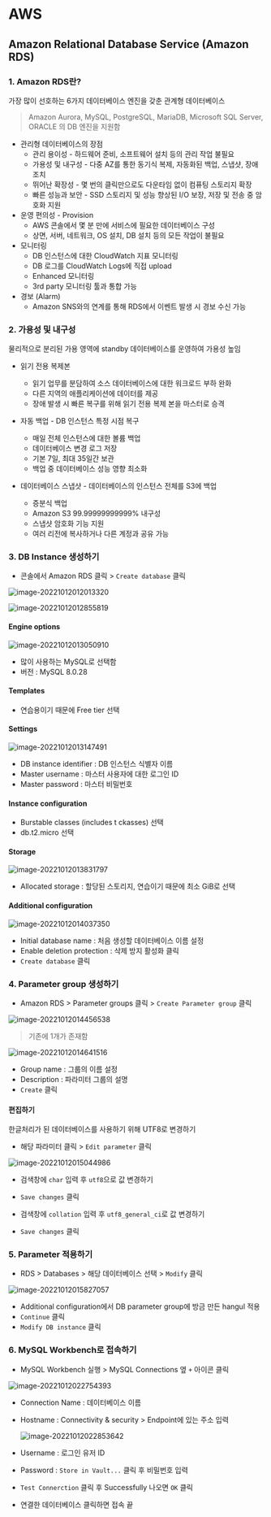 # AWS

## Amazon Relational Database Service (Amazon RDS)

### 1. Amazon RDS란?

가장 많이 선호하는 6가지 데이터베이스 엔진을 갖춘 관계형 데이터베이스

> Amazon Aurora, MySQL, PostgreSQL, MariaDB, Microsoft SQL Server, ORACLE 의 DB 엔진을 지원함

- 관리형 데이터베이스의 장점
  - 관리 용이성 - 하드웨어 준비, 소프트웨어 설치 등의 관리 작업 불필요
  - 가용성 및 내구성 - 다중 AZ를 통한 동기식 복제, 자동화된 백업, 스냅샷, 장애 조치
  - 뛰어난 확장성 - 몇 번의 클릭만으로도 다운타임 없이 컴퓨팅 스토리지 확장
  - 빠른 성능과 보안 - SSD 스토리지 및 성능 향상된 I/O 보장, 저장 및 전송 중 암호화 지원
- 운영 편의성 - Provision
  - AWS 콘솔에서 몇 분 만에 서비스에 필요한 데이터베이스 구성
  - 상면, 서버, 네트워크, OS 설치, DB 설치 등의 모든 작업이 불필요
- 모니터링
  - DB 인스턴스에 대한 CloudWatch 지표 모니터링
  - DB 로그를 CloudWatch Logs에 직접 upload
  - Enhanced 모니터링
  - 3rd party 모니터링 툴과 통합 가능
- 경보 (Alarm)
  - Amazon SNS와의 연계를 통해 RDS에서 이벤트 발생 시 경보 수신 가능

### 2. 가용성 및 내구성

물리적으로 분리된 가용 영역에 standby 데이터베이스를 운영하여 가용성 높임

- 읽기 전용 복제본
  - 읽기 업무를 분담하여 소스 데이터베이스에 대한 워크로드 부하 완화
  - 다른 지역의 애플리케이션에 데이터를 제공
  - 장애 발생 시 빠른 복구를 위해 읽기 전용 복제 본을 마스터로 승격

- 자동 백업 - DB 인스턴스 특정 시점 복구
  - 매일 전체 인스턴스에 대한 볼륨 백업
  - 데이터베이스 변경 로그 저장
  - 기본 7일, 최대 35일간 보관
  - 백업 중 데이터베이스 성능 영향 최소화
- 데이터베이스 스냅샷 - 데이터베이스의 인스턴스 전체를 S3에 백업
  - 증분식 백업
  - Amazon S3 99.99999999999% 내구성
  - 스냅샷 암호화 기능 지원
  - 여러 리전에 복사하거나 다른 계정과 공유 가능

### 3. DB Instance 생성하기

- 콘솔에서 Amazon RDS 클릭 > `Create database` 클릭

![image-20221012012013320](AWS_05.assets/image-20221012012013320.png)

![image-20221012012855819](AWS_05.assets/image-20221012012855819.png)

#### Engine options

![image-20221012013050910](AWS_05.assets/image-20221012013050910.png)

- 많이 사용하는 MySQL로 선택함
- 버전 : MySQL 8.0.28

#### Templates

- 연습용이기 때문에 Free tier 선택

#### Settings

![image-20221012013147491](AWS_05.assets/image-20221012013147491.png)

- DB instance identifier : DB 인스턴스 식별자 이름
- Master username : 마스터 사용자에 대한 로그인 ID
- Master password : 마스터 비밀번호

#### Instance configuration

- Burstable classes (includes t ckasses) 선택
- db.t2.micro 선택

#### Storage

![image-20221012013831797](AWS_05.assets/image-20221012013831797.png)

- Allocated storage : 할당된 스토리지, 연습이기 때문에 최소 GiB로 선택

#### Additional configuration

![image-20221012014037350](AWS_05.assets/image-20221012014037350.png)

- Initial database name : 처음 생성할 데이터베이스 이름 설정
- Enable deletion protection : 삭제 방지 활성화 클릭
- `Create database` 클릭

### 4. Parameter group 생성하기

- Amazon RDS > Parameter groups 클릭 > `Create Parameter group` 클릭

![image-20221012014456538](AWS_05.assets/image-20221012014456538.png)

> 기존에 1개가 존재함

![image-20221012014641516](AWS_05.assets/image-20221012014641516.png)

- Group name : 그룹의 이름 설정
- Description : 파라미터 그룹의 설명
- `Create` 클릭

#### 편집하기

한글처리가 된 데이터베이스를 사용하기 위해 UTF8로 변경하기

- 해당 파라미터 클릭 > `Edit parameter` 클릭 

![image-20221012015044986](AWS_05.assets/image-20221012015044986.png)

- 검색창에 `char` 입력 후 `utf8`으로 값 변경하기
- `Save changes` 클릭

- 검색창에 `collation` 입력 후 `utf8_general_ci`로 값 변경하기
- `Save changes` 클릭

### 5. Parameter 적용하기

- RDS > Databases > 해당 데이터베이스 선택 > `Modify` 클릭

![image-20221012015827057](AWS_05.assets/image-20221012015827057.png)

- Additional configuration에서 DB parameter group에 방금 만든 hangul 적용
- `Continue` 클릭
- `Modify DB instance` 클릭

### 6. MySQL Workbench로 접속하기

- MySQL Workbench 실행 > MySQL Connections 옆 `+` 아이콘 클릭

![image-20221012022754393](AWS_05.assets/image-20221012022754393.png)

- Connection Name :  데이터베이스 이름

- Hostname : Connectivity & security > Endpoint에 있는 주소 입력

  ![image-20221012022853642](AWS_05.assets/image-20221012022853642.png)

- Username : 로그인 유저 ID
- Password : `Store in Vault...` 클릭 후 비밀번호 입력
- `Test Connerction` 클릭 후 Successfully 나오면 `OK` 클릭
- 연결한 데이터베이스 클릭하면 접속 끝